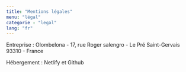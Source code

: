 ```yaml
---
title: "Mentions légales"
menu: "légal"
categorie : "legal"
lang: "fr"
---
```

Entreprise : Olombelona - 17, rue Roger salengro - Le Pré Saint-Gervais 93310 - France

Hébergement : Netlify et Github

